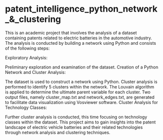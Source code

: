 # patent_intelligence_python_network_&_clustering

This is an academic project that involves the analysis of a dataset containing patents related to electric batteries in the automotive industry. The analysis is conducted by building a network using Python and consists of the following steps:

Exploratory Analysis:

Preliminary exploration and examination of the dataset.
Creation of a Python Network and Cluster Analysis:

The dataset is used to construct a network using Python.
Cluster analysis is performed to identify 5 clusters within the network.
The Louvain algorithm is applied to determine the ultimate parent variable for each cluster.
Two output files, namely cluster_map.txt and network_edges.txt, are generated to facilitate data visualization using Vosviewer software.
Cluster Analysis for Technology Classes:

Further cluster analysis is conducted, this time focusing on technology classes within the dataset.
This project aims to gain insights into the patent landscape of electric vehicle batteries and their related technologies through network analysis and clustering techniques.
